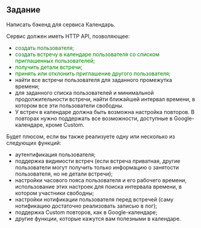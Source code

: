 ## Задание

Написать бэкенд для сервиса Календарь.

Сервис должен иметь HTTP API, позволяющее:
* <span style="color:green">создать пользователя;
* <span style="color:green">создать встречу в календаре пользователя со списком приглашенных пользователей;
* <span style="color:green">получить детали встречи;
* <span style="color:green">принять или отклонить приглашение другого пользователя;
* найти все встречи пользователя для заданного промежутка времени;
* для заданного списка пользователей и минимальной продолжительности встречи, найти ближайшей интервал времени, в котором все эти пользователи свободны.
* У встреч в календаре должна быть возможна настройка повторов. В повторах нужно поддержать все возможности, доступные в Google-календаре, кроме Сustom.

Будет плюсом, если вы также реализуете одну или несколько из следующих функций:
* аутентификация пользователя;
* поддержка видимости встреч (если встреча приватная, другие пользователи могут получить только информацию о занятости пользователя, но не детали встречи);
* настройки часового пояса пользователя и его рабочего времени, использование этих настроек для поиска интервала времени, в котором участники свободны;
* настройки нотификации пользователя перед встречей (саму нотификацию достаточно реализовать записью в лог);
* поддержка Custom повторов, как в Google-календаре;
* другие функции, которые кажутся вам полезными в календаре.

